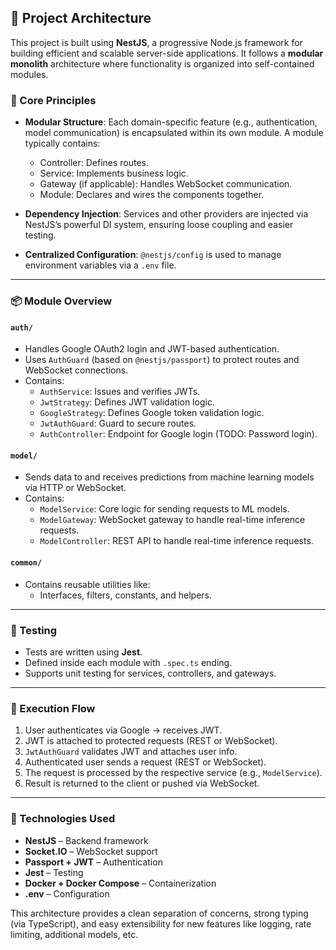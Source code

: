 ## 🧱 Project Architecture

This project is built using **NestJS**, a progressive Node.js framework for building efficient and scalable server-side applications. It follows a **modular monolith** architecture where functionality is organized into self-contained modules.

### 🔧 Core Principles

- **Modular Structure**: Each domain-specific feature (e.g., authentication, model communication) is encapsulated within its own module. A module typically contains:
  - Controller: Defines routes.
  - Service: Implements business logic.
  - Gateway (if applicable): Handles WebSocket communication.
  - Module: Declares and wires the components together.

- **Dependency Injection**: Services and other providers are injected via NestJS’s powerful DI system, ensuring loose coupling and easier testing.

- **Centralized Configuration**: `@nestjs/config` is used to manage environment variables via a `.env` file.

---

### 📦 Module Overview

#### `auth/`
- Handles Google OAuth2 login and JWT-based authentication.
- Uses `AuthGuard` (based on `@nestjs/passport`) to protect routes and WebSocket connections.
- Contains:
  - `AuthService`: Issues and verifies JWTs.
  - `JwtStrategy`: Defines JWT validation logic.
  - `GoogleStrategy`: Defines Google token validation logic.
  - `JwtAuthGuard`: Guard to secure routes.
  - `AuthController`: Endpoint for Google login (TODO: Password login).

#### `model/`
- Sends data to and receives predictions from machine learning models via HTTP or WebSocket.
- Contains:
  - `ModelService`: Core logic for sending requests to ML models.
  - `ModelGateway`: WebSocket gateway to handle real-time inference requests.
  - `ModelController`: REST API to handle real-time inference requests.

#### `common/`
- Contains reusable utilities like:
  - Interfaces, filters, constants, and helpers.

---

### 🧪 Testing

- Tests are written using **Jest**.
- Defined inside each module with `.spec.ts` ending.
- Supports unit testing for services, controllers, and gateways.

---

### 🚀 Execution Flow

1. User authenticates via Google → receives JWT.
2. JWT is attached to protected requests (REST or WebSocket).
3. `JwtAuthGuard` validates JWT and attaches user info.
4. Authenticated user sends a request (REST or WebSocket).
5. The request is processed by the respective service (e.g., `ModelService`).
6. Result is returned to the client or pushed via WebSocket.

---

### 🧰 Technologies Used

- **NestJS** – Backend framework
- **Socket.IO** – WebSocket support
- **Passport + JWT** – Authentication
- **Jest** – Testing
- **Docker + Docker Compose** – Containerization
- **.env** – Configuration

This architecture provides a clean separation of concerns, strong typing (via TypeScript), and easy extensibility for new features like logging, rate limiting, additional models, etc.
